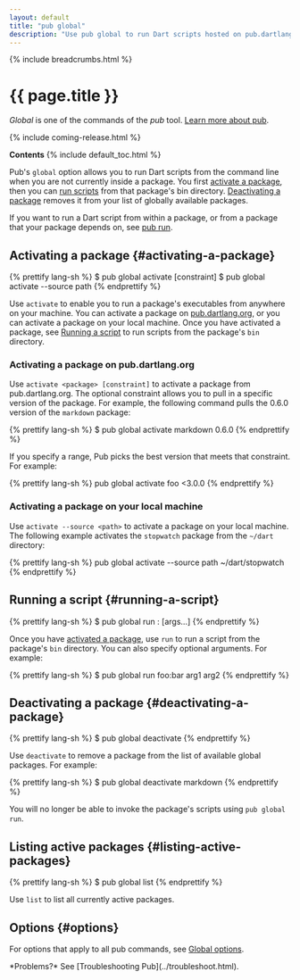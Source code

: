 ```yaml
---
layout: default
title: "pub global"
description: "Use pub global to run Dart scripts hosted on pub.dartlang.org from the command line."
---
```


{% include breadcrumbs.html %}

# {{ page.title }}

_Global_ is one of the commands of the _pub_ tool.
[Learn more about pub](/tools/pub/).

{% include coming-release.html %}

**Contents**
{% include default_toc.html %}

Pub's `global` option allows you to run Dart scripts from the
command line when you are not currently inside a package.
You first [activate a package](#activating-a-package), then you can
[run scripts](#running-a-script) from that package's bin directory.
[Deactivating a package](#deactivating-a-package) removes it from
your list of globally available packages.

If you want to run a Dart script from within a package, or from a
package that your package depends on, see [pub run](pub-run.html).

## Activating a package {#activating-a-package}

{% prettify lang-sh %}
$ pub global activate <package> [constraint]
$ pub global activate --source path <path>
{% endprettify %}

Use `activate` to enable you to run a package's executables
from anywhere on your machine.
You can activate a package on [pub.dartlang.org](http://pub.dartlang.org/),
or you can activate a package on your local machine.
Once you have activated a package, see [Running a script](#running-a-script)
to run scripts from the package's `bin` directory.

### Activating a package on pub.dartlang.org

Use `activate <package> [constraint]` to activate a package
from pub.dartlang.org.  The optional constraint allows you to pull
in a specific version of the package. For example,
the following command pulls the 0.6.0 version of the `markdown` package:

{% prettify lang-sh %}
$ pub global activate markdown 0.6.0
{% endprettify %}

If you specify a range, Pub picks the best version that meets that constraint.
For example:

{% prettify lang-sh %}
pub global activate foo <3.0.0
{% endprettify %}

### Activating a package on your local machine

Use `activate --source <path>` to activate a package
on your local machine.
The following example activates the `stopwatch` package from the
`~/dart` directory:

{% prettify lang-sh %}
pub global activate --source path ~/dart/stopwatch
{% endprettify %}

## Running a script {#running-a-script}

{% prettify lang-sh %}
$ pub global run <package>:<executable> [args...]
{% endprettify %}

Once you have [activated a package](#activating-a-package), use
`run` to run a script from the package's `bin` directory.
You can also specify optional arguments. For example:

{% prettify lang-sh %}
$ pub global run foo:bar arg1 arg2
{% endprettify %}

## Deactivating a package {#deactivating-a-package}

{% prettify lang-sh %}
$ pub global deactivate <package> 
{% endprettify %}

Use `deactivate` to remove a package from the list of available
global packages. For example:

{% prettify lang-sh %}
$ pub global deactivate markdown
{% endprettify %}

You will no longer be able to invoke the package's scripts using
`pub global run`.

## Listing active packages {#listing-active-packages}

{% prettify lang-sh %}
$ pub global list
{% endprettify %}

Use `list` to list all currently active packages.

## Options {#options}

For options that apply to all pub commands, see
[Global options](/tools/pub/cmd/#global-options).

<aside class="alert alert-info" markdown="1">
*Problems?*
See [Troubleshooting Pub](../troubleshoot.html).
</aside>
